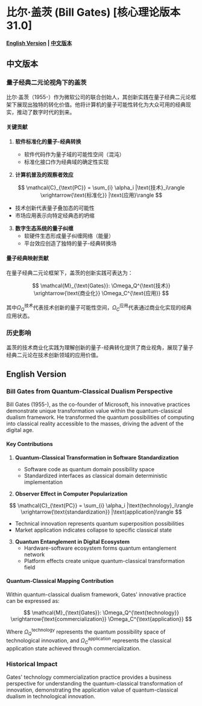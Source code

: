 # 比尔·盖茨 (Bill Gates) [核心理论版本31.0]

**[English Version](#english) | [中文版本](#chinese)**

## <a name="chinese"></a> 中文版本

### 量子经典二元论视角下的盖茨

比尔·盖茨（1955-）作为微软公司的联合创始人，其创新实践在量子经典二元论框架下展现出独特的转化价值。他将计算机的量子可能性转化为大众可用的经典现实，推动了数字时代的到来。

#### 关键贡献

1. **软件标准化的量子-经典转换**
   - 软件代码作为量子域的可能性空间（混沌）
   - 标准化接口作为经典域的确定性实现

2. **计算机普及的观察者效应**

$$
\mathcal{C}_{\text{PC}} = \sum_{i} \alpha_i |\text{技术}_i\rangle \xrightarrow{\text{标准化}} |\text{应用}\rangle
$$

   - 技术创新代表量子叠加态的可能性
   - 市场应用表示向特定经典态的坍缩

3. **数字生态系统的量子纠缠**
   - 软硬件生态形成量子纠缠网络（能量）
   - 平台效应创造了独特的量子-经典转换场

#### 量子经典映射贡献

在量子经典二元论框架下，盖茨的创新实践可表达为：

$$
\mathcal{M}_{\text{Gates}}: \Omega_Q^{\text{技术}} \xrightarrow{\text{商业化}} \Omega_C^{\text{应用}}
$$

其中$`\Omega_Q^{\text{技术}}`$代表技术创新的量子可能性空间，$`\Omega_C^{\text{应用}}`$代表通过商业化实现的经典应用状态。

### 历史影响

盖茨的技术商业化实践为理解创新的量子-经典转化提供了商业视角，展现了量子经典二元论在技术创新领域的应用价值。

## <a name="english"></a> English Version

### Bill Gates from Quantum-Classical Dualism Perspective

Bill Gates (1955-), as the co-founder of Microsoft, his innovative practices demonstrate unique transformation value within the quantum-classical dualism framework. He transformed the quantum possibilities of computing into classical reality accessible to the masses, driving the advent of the digital age.

#### Key Contributions

1. **Quantum-Classical Transformation in Software Standardization**
   - Software code as quantum domain possibility space
   - Standardized interfaces as classical domain deterministic implementation

2. **Observer Effect in Computer Popularization**

$$
\mathcal{C}_{\text{PC}} = \sum_{i} \alpha_i |\text{technology}_i\rangle \xrightarrow{\text{standardization}} |\text{application}\rangle
$$

   - Technical innovation represents quantum superposition possibilities
   - Market application indicates collapse to specific classical state

3. **Quantum Entanglement in Digital Ecosystem**
   - Hardware-software ecosystem forms quantum entanglement network
   - Platform effects create unique quantum-classical transformation field

#### Quantum-Classical Mapping Contribution

Within quantum-classical dualism framework, Gates' innovative practice can be expressed as:

$$
\mathcal{M}_{\text{Gates}}: \Omega_Q^{\text{technology}} \xrightarrow{\text{commercialization}} \Omega_C^{\text{application}}
$$

Where $`\Omega_Q^{\text{technology}}`$ represents the quantum possibility space of technological innovation, and $`\Omega_C^{\text{application}}`$ represents the classical application state achieved through commercialization.

### Historical Impact

Gates' technology commercialization practice provides a business perspective for understanding the quantum-classical transformation of innovation, demonstrating the application value of quantum-classical dualism in technological innovation.

